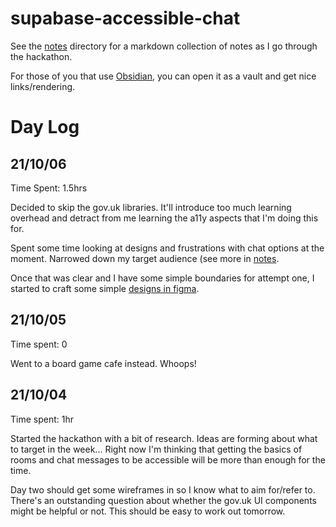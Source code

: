 # supabase-accessible-chat

See the [notes](/notes) directory for a markdown collection of notes as I
go through the hackathon.

For those of you that use [Obsidian](https://obsidian.md/), you can open it
as a vault and get nice links/rendering.

# Day Log
## 21/10/06
Time Spent: 1.5hrs

Decided to skip the gov.uk libraries. It'll introduce too much learning
overhead and detract from me learning the a11y aspects that I'm doing this
for.

Spent some time looking at designs and frustrations with chat options at
the moment. Narrowed down my target audience (see more in [notes](./notes/design/approach.md).

Once that was clear and I have some simple boundaries for attempt one, I
started to craft some simple [designs in figma](https://www.figma.com/file/ETyYKXLLLtQo9YWhn4aWfC/Design?node-id=3%3A18).

## 21/10/05
Time spent: 0

Went to a board game cafe instead. Whoops!

## 21/10/04
Time spent: 1hr

Started the hackathon with a bit of research.
Ideas are forming about what to target in the week... Right now I'm thinking
that getting the basics of rooms and chat messages to be accessible will be
more than enough for the time.

Day two should get some wireframes in so I know what to aim for/refer to.
There's an outstanding question about whether the gov.uk UI components might
be helpful or not. This should be easy to work out tomorrow.

